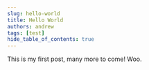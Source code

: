 ```yaml
---
slug: hello-world
title: Hello World
authors: andrew
tags: [test]
hide_table_of_contents: true
---
```


This is my first post, many more to come! Woo.

